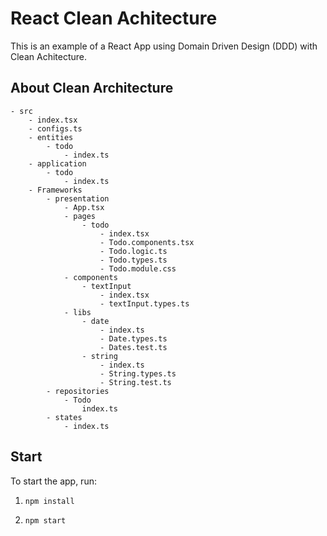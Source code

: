 # React Clean Achitecture

This is an example of a React App using Domain Driven Design (DDD) with Clean Achitecture.

## About Clean Architecture

```
- src
    - index.tsx
    - configs.ts
    - entities
        - todo
            - index.ts
    - application
        - todo
            - index.ts
    - Frameworks
        - presentation
            - App.tsx
            - pages
                - todo
                    - index.tsx
                    - Todo.components.tsx
                    - Todo.logic.ts
                    - Todo.types.ts
                    - Todo.module.css
            - components
                - textInput
                    - index.tsx
                    - textInput.types.ts
            - libs
                - date
                    - index.ts
                    - Date.types.ts
                    - Dates.test.ts
                - string
                    - index.ts
                    - String.types.ts
                    - String.test.ts
        - repositories
            - Todo
                index.ts
        - states
            - index.ts
```

## Start

To start the app, run:

1. `npm install`

2. `npm start`
